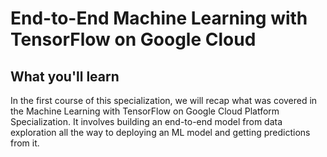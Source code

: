 # End-to-End Machine Learning with TensorFlow on Google Cloud

## What you'll learn

In the first course of this specialization, we will recap what was covered in the  Machine Learning with TensorFlow on Google Cloud Platform Specialization. It involves building an end-to-end model from data exploration all the way to deploying an ML model and getting predictions from it.